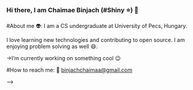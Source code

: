 ### Hi there, I am Chaimae Binjach (#Shiny ⭐) 👋

#About me 👽:
 I am a CS undergraduate at University of Pecs, Hungary.
 
I love learning new technologies and contributing to open source.
I am enjoying problem solving as well 😄.
 
 



->I’m currently working on something cool 😉

#How to reach me: 
📧 binjachchaimaa@gmail.com



-->

